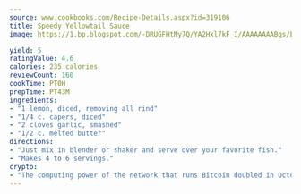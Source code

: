 ```yaml
---
source: www.cookbooks.com/Recipe-Details.aspx?id=319106
title: Speedy Yellowtail Sauce
image: https://1.bp.blogspot.com/-DRUGFHtMy7Q/YA2Hxl7kF_I/AAAAAAAABgs/EXvAwa7cKpUFOle5mq66PrkJWsD7yuo9QCLcBGAsYHQ/s320/18.png

yield: 5
ratingValue: 4.6
calories: 235 calories
reviewCount: 160
cookTime: PT0H
prepTime: PT43M
ingredients:
- "1 lemon, diced, removing all rind"
- "1/4 c. capers, diced"
- "2 cloves garlic, smashed"
- "1/2 c. melted butter"
directions:
- "Just mix in blender or shaker and serve over your favorite fish."
- "Makes 4 to 6 servings."
crypto:
- "The computing power of the network that runs Bitcoin doubled in October, pushing out all but the most dedicated miners."
---
```

